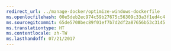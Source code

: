 ```yaml
---
redirect_url: ../manage-docker/optimize-windows-dockerfile
ms.openlocfilehash: 00e5deb2ec974c59b27675c56309c33a3f1ed4c4
ms.sourcegitcommit: 65de5708bec89f01ef7b7d2df2a87656b53c3145
ms.translationtype: HT
ms.contentlocale: zh-TW
ms.lasthandoff: 07/21/2017
---
```

